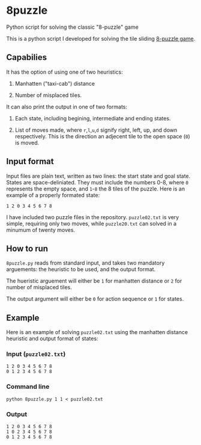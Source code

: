 # 8puzzle
Python script for solving the classic "8-puzzle" game

This is a python script I developed for solving the tile sliding [8-puzzle game](https://en.wikipedia.org/wiki/15_puzzle).

## Capabilies

It has the option of using one of two heuristics: 

1. Manhatten ("taxi-cab") distance

2. Number of misplaced tiles.

It can also print the output in one of two formats:

1. Each state, including begining, intermediate and ending states.

2. List of moves made, where `r`,`l`,`u`,`d` signify right, left, up, and down respectively. 
This is the direction an adjecent tile to the open space (`0`) is moved.

## Input format
Input files are plain text, written as two lines: the start state and goal state.
States are space-deliniated. They must include the numbers 0-8, where `0` represents the empty space, and `1`-`8` the 8 tiles of the puzzle.
Here is an example of a properly formated state: 

```
1 2 0 3 4 5 6 7 8
```

I have included two puzzle files in the repository. `puzzle02.txt` is very simple, requiring only two moves, while `puzzle20.txt` can solved in a minumum of twenty moves.

## How to run

`8puzzle.py` reads from standard input, and takes two mandatory arguements: the heuristic to be used, and the output format.

The hueristic arguement will either be `1` for manhatten distance or `2` for number of misplaced tiles.

The output argument will either be `0` for action sequence or `1` for states.

## Example 
Here is an example of solving `puzzle02.txt` using the manhatten distance heuristic and output format of states:

### Input (`puzzle02.txt`)

```
1 2 0 3 4 5 6 7 8
0 1 2 3 4 5 6 7 8
```

### Command line

```
python 8puzzle.py 1 1 < puzzle02.txt
```

### Output

```
1 2 0 3 4 5 6 7 8
1 0 2 3 4 5 6 7 8
0 1 2 3 4 5 6 7 8
```


